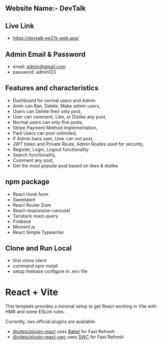 

## Website Name:- DevTalk 

## Live Link
-  https://devtalk-ee27e.web.app/

## Admin Email & Password
- email: admin@gmail.com
-  password: admin123

  
## Features and characteristics
-  Dashboard for normal users and Admin
-  Amin can Ban, Delete, Make admin users,
-  Users can Delete their only post,
-  User can comment, Like, or Dislike any post,
-  Normal users can only five posts,
-  Stripe Payment Method Implementation,
-  Paid Users can post unlimited,
- If Admin bans user, User can not post,
- JWT token and Private Route, Admin Routes used for security,
- Register, Login, Logout functionality
- Search functionality,
- Comment any post,
- Get the most popular post based on likes & dislike 
  
## npm package
- React Hook form
- Sweetalert
- React Router Dom
- React-responsive-carousel
- Tanstack react-query
- Firebase
- Moment js
- React Simple Typewriter


## Clone and Run Local
-  first clone client
-  command npm install
-  setup firebase configure in .env file


# React + Vite

This template provides a minimal setup to get React working in Vite with HMR and some ESLint rules.

Currently, two official plugins are available:

- [@vitejs/plugin-react](https://github.com/vitejs/vite-plugin-react/blob/main/packages/plugin-react/README.md) uses [Babel](https://babeljs.io/) for Fast Refresh
- [@vitejs/plugin-react-swc](https://github.com/vitejs/vite-plugin-react-swc) uses [SWC](https://swc.rs/) for Fast Refresh
